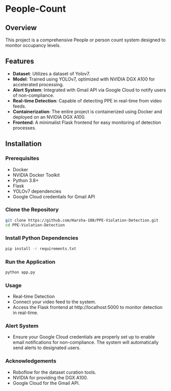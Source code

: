# People-Count
## Overview
This project is a comprehensive People or person count system designed to monitor occupancy levels.
## Features
- **Dataset**: Utilizes a dataset of Yolov7.
- **Model**: Trained using YOLOv7, optimized with NVIDIA DGX A100 for accelerated processing.
- **Alert System**: Integrated with Gmail API via Google Cloud to notify users of non-compliance.
- **Real-time Detection**: Capable of detecting PPE in real-time from video feeds.
- **Containerization**: The entire project is containerized using Docker and deployed on an NVIDIA DGX A100.
- **Frontend**: A minimalist Flask frontend for easy monitoring of detection processes.

## Installation

### Prerequisites
- Docker
- NVIDIA Docker Toolkit
- Python 3.8+
- Flask
- YOLOv7 dependencies
- Google Cloud credentials for Gmail API

### Clone the Repository
```bash
git clone https://github.com/Harsha-108/PPE-Violation-Detection.git
cd PPE-Violation-Detection
```
### Install Python Dependencies
```bash
pip install -r requirements.txt
```
### Run the Application
```bash
python app.py
```
### Usage
- Real-time Detection
- Connect your video feed to the system.
- Access the Flask frontend at http://localhost:5000 to monitor detection in real-time.

### Alert System
- Ensure your Google Cloud credentials are properly set up to enable email notifications for non-compliance. The system will automatically send alerts to designated users.

### Acknowledgements
- Roboflow for the dataset curation tools.
- NVIDIA for providing the DGX A100.
- Google Cloud for the Gmail API.
